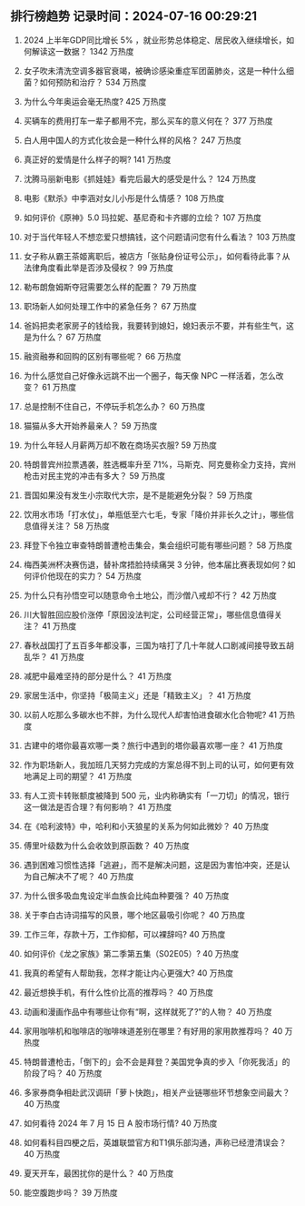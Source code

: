 
## 排行榜趋势 记录时间：2024-07-16 00:29:21
  
  1. 2024 上半年GDP同比增长 5% ，就业形势总体稳定、居民收入继续增长，如何解读这一数据？ 1342 万热度
    
  2. 女子吹未清洗空调多器官衰竭，被确诊感染重症军团菌肺炎，这是一种什么细菌？如何预防和治疗？ 534 万热度
    
  3. 为什么今年奥运会毫无热度? 425 万热度
    
  4. 买辆车的费用打车一辈子都用不完，那么买车的意义何在？ 377 万热度
    
  5. 白人用中国人的方式化妆会是一种什么样的风格？ 247 万热度
    
  6. 真正好的爱情是什么样子的啊? 141 万热度
    
  7. 沈腾马丽新电影《抓娃娃》看完后最大的感受是什么？ 124 万热度
    
  8. 电影《默杀》中李涵对女儿小彤是什么情感？ 108 万热度
    
  9. 如何评价《原神》5.0 玛拉妮、基尼奇和卡齐娜的立绘？ 107 万热度
    
  10. 对于当代年轻人不想恋爱只想搞钱，这个问题请问您有什么看法？ 103 万热度
    
  11. 女子称从霸王茶姬离职后，被店方「张贴身份证号公示」，如何看待此事？从法律角度看此举是否涉及侵权？ 99 万热度
    
  12. 勒布朗詹姆斯夺冠需要怎么样的配置？ 79 万热度
    
  13. 职场新人如何处理工作中的紧急任务？ 67 万热度
    
  14. 爸妈把卖老家房子的钱给我，我要转到媳妇，媳妇表示不要，并有些生气，这是为什么？ 67 万热度
    
  15. 融资融券和回购的区别有哪些呢？ 66 万热度
    
  16. 为什么感觉自己好像永远跳不出一个圈子，每天像 NPC 一样活着，怎么改变？ 61 万热度
    
  17. 总是控制不住自己，不停玩手机怎么办？ 60 万热度
    
  18. 猫猫从多大开始养最亲人？ 59 万热度
    
  19. 为什么年轻人月薪两万却不敢在商场买衣服? 59 万热度
    
  20. 特朗普宾州拉票遇袭，胜选概率升至 71%，马斯克、阿克曼称全力支持，宾州枪击对民主党的冲击有多大？ 59 万热度
    
  21. 晋国如果没有发生小宗取代大宗，是不是能避免分裂？ 59 万热度
    
  22. 饮用水市场「打水仗」，单瓶低至六七毛，专家「降价并非长久之计」，哪些信息值得关注？ 58 万热度
    
  23. 拜登下令独立审查特朗普遭枪击集会，集会组织可能有哪些问题？ 58 万热度
    
  24. 梅西美洲杯决赛伤退，替补席捂脸持续痛哭 3 分钟，他本届比赛表现如何？如何评价他现在的实力？ 54 万热度
    
  25. 为什么只有孙悟空可以随意命令土地公，而沙僧八戒却不行？ 42 万热度
    
  26. 川大智胜回应股价涨停「原因没法判定，公司经营正常」，哪些信息值得关注？ 41 万热度
    
  27. 春秋战国打了五百多年都没事，三国为啥打了几十年就人口剧减间接导致五胡乱华？ 41 万热度
    
  28. 减肥中最难坚持的部分是什么？ 41 万热度
    
  29. 家居生活中，你坚持「极简主义」还是「精致主义」？ 41 万热度
    
  30. 以前人吃那么多碳水也不胖，为什么现代人却害怕进食碳水化合物呢? 41 万热度
    
  31. 古建中的塔你最喜欢哪一类？旅行中遇到的塔你最喜欢哪一座？ 41 万热度
    
  32. 作为职场新人，我加班几天努力完成的方案总得不到上司的认可，如何更有效地满足上司的期望？ 41 万热度
    
  33. 有人工资卡转账额度被降到 500 元，业内称确实有「一刀切」的情况，银行这一做法是否合理？有何影响？ 41 万热度
    
  34. 在《哈利波特》中，哈利和小天狼星的关系为何如此微妙？ 40 万热度
    
  35. 傅里叶级数为什么会收敛到原函数？ 40 万热度
    
  36. 遇到困难习惯性选择「逃避」，而不是解决问题，这是因为害怕冲突，还是认为自己解决不了呢？ 40 万热度
    
  37. 为什么很多吸血鬼设定半血族会比纯血种要强？ 40 万热度
    
  38. 关于李白古诗词描写的风景，哪个地区最吸引你呢？ 40 万热度
    
  39. 工作三年，存款十万，工作抑郁，可以裸辞吗? 40 万热度
    
  40. 如何评价《龙之家族》第二季第五集（S02E05）? 40 万热度
    
  41. 我真的希望有人帮助我，怎样才能让内心更强大? 40 万热度
    
  42. 最近想换手机，有什么性价比高的推荐吗？ 40 万热度
    
  43. 动画和漫画作品中有哪些让你有“啊，这样就死了?”的人物？ 40 万热度
    
  44. 家用咖啡机和咖啡店的咖啡味道差别在哪里？有好用的家用款推荐吗？ 40 万热度
    
  45. 特朗普遭枪击，「倒下的」会不会是拜登？美国党争真的步入「你死我活」的阶段了吗？ 40 万热度
    
  46. 多家券商争相赴武汉调研「萝卜快跑」，相关产业链哪些环节想象空间最大？ 40 万热度
    
  47. 如何看待 2024 年 7 月 15 日 A 股市场行情? 40 万热度
    
  48. 如何看科目四梗之后，英雄联盟官方和T1俱乐部沟通，声称已经澄清误会？ 40 万热度
    
  49. 夏天开车，最困扰你的是什么？ 40 万热度
    
  50. 能空腹跑步吗？ 39 万热度
    